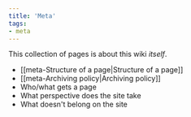 ```yaml
---
title: 'Meta'
tags:
- meta
---
```


This collection of pages is about this wiki _itself_.

- [[meta-Structure of a page|Structure of a page]]
- [[meta-Archiving policy|Archiving policy]]
- Who/what gets a page
- What perspective does the site take
- What doesn't belong on the site